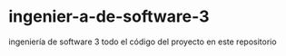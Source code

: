 # ingenier-a-de-software-3
ingeniería de software 3 todo el código del proyecto en este repositorio  
